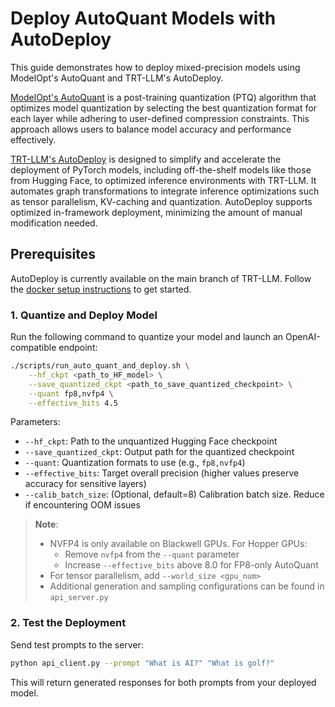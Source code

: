# Deploy AutoQuant Models with AutoDeploy

This guide demonstrates how to deploy mixed-precision models using ModelOpt's AutoQuant and TRT-LLM's AutoDeploy.

[ModelOpt's AutoQuant](https://nvidia.github.io/TensorRT-Model-Optimizer/reference/generated/modelopt.torch.quantization.model_quant.html#modelopt.torch.quantization.model_quant.auto_quantize) is a post-training quantization (PTQ) algorithm that optimizes model quantization by selecting the best quantization format for each layer while adhering to user-defined compression constraints. This approach allows users to balance model accuracy and performance effectively.

[TRT-LLM's AutoDeploy](https://github.com/NVIDIA/TensorRT-LLM/tree/main/examples/auto_deploy) is designed to simplify and accelerate the deployment of PyTorch models, including off-the-shelf models like those from Hugging Face, to optimized inference environments with TRT-LLM. It automates graph transformations to integrate inference optimizations such as tensor parallelism, KV-caching and quantization. AutoDeploy supports optimized in-framework deployment, minimizing the amount of manual modification needed.

## Prerequisites

AutoDeploy is currently available on the main branch of TRT-LLM. Follow the [docker setup instructions](https://github.com/NVIDIA/TensorRT-LLM/blob/main/docs/source/installation/build-from-source-linux.md#option-1-build-tensorrt-llm-in-one-step) to get started.

### 1. Quantize and Deploy Model

Run the following command to quantize your model and launch an OpenAI-compatible endpoint:

```bash
./scripts/run_auto_quant_and_deploy.sh \
    --hf_ckpt <path_to_HF_model> \
    --save_quantized_ckpt <path_to_save_quantized_checkpoint> \
    --quant fp8,nvfp4 \
    --effective_bits 4.5
```

Parameters:

- `--hf_ckpt`: Path to the unquantized Hugging Face checkpoint
- `--save_quantized_ckpt`: Output path for the quantized checkpoint
- `--quant`: Quantization formats to use (e.g., `fp8,nvfp4`)
- `--effective_bits`: Target overall precision (higher values preserve accuracy for sensitive layers)
- `--calib_batch_size`: (Optional, default=8) Calibration batch size. Reduce if encountering OOM issues

> **Note**:
>
> - NVFP4 is only available on Blackwell GPUs. For Hopper GPUs:
>   - Remove `nvfp4` from the `--quant` parameter
>   - Increase `--effective_bits` above 8.0 for FP8-only AutoQuant
> - For tensor parallelism, add `--world_size <gpu_num>`
> - Additional generation and sampling configurations can be found in `api_server.py`

### 2. Test the Deployment

Send test prompts to the server:

```bash
python api_client.py --prompt "What is AI?" "What is golf?"
```

This will return generated responses for both prompts from your deployed model.
